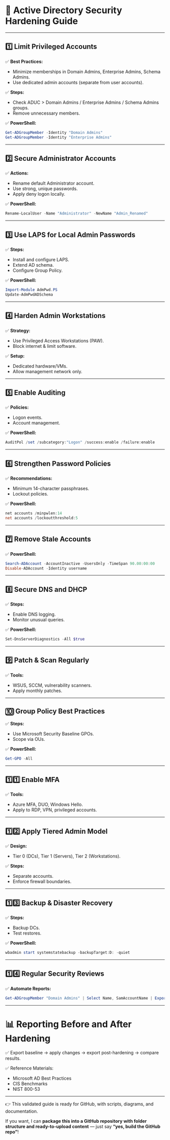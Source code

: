 # 📘 Active Directory Security Hardening Guide

---

## 1️⃣ Limit Privileged Accounts

✅ **Best Practices:**

* Minimize memberships in Domain Admins, Enterprise Admins, Schema Admins.
* Use dedicated admin accounts (separate from user accounts).

✅ **Steps:**

* Check ADUC > Domain Admins / Enterprise Admins / Schema Admins groups.
* Remove unnecessary members.

✅ **PowerShell:**

```powershell
Get-ADGroupMember -Identity "Domain Admins"
Get-ADGroupMember -Identity "Enterprise Admins"
```

---

## 2️⃣ Secure Administrator Accounts

✅ **Actions:**

* Rename default Administrator account.
* Use strong, unique passwords.
* Apply deny logon locally.

✅ **PowerShell:**

```powershell
Rename-LocalUser -Name "Administrator" -NewName "Admin_Renamed"
```

---

## 3️⃣ Use LAPS for Local Admin Passwords

✅ **Steps:**

* Install and configure LAPS.
* Extend AD schema.
* Configure Group Policy.

✅ **PowerShell:**

```powershell
Import-Module AdmPwd.PS
Update-AdmPwdADSchema
```

---

## 4️⃣ Harden Admin Workstations

✅ **Strategy:**

* Use Privileged Access Workstations (PAW).
* Block internet & limit software.

✅ **Setup:**

* Dedicated hardware/VMs.
* Allow management network only.

---

## 5️⃣ Enable Auditing

✅ **Policies:**

* Logon events.
* Account management.

✅ **PowerShell:**

```powershell
AuditPol /set /subcategory:"Logon" /success:enable /failure:enable
```

---

## 6️⃣ Strengthen Password Policies

✅ **Recommendations:**

* Minimum 14-character passphrases.
* Lockout policies.

✅ **PowerShell:**

```powershell
net accounts /minpwlen:14
net accounts /lockoutthreshold:5
```

---

## 7️⃣ Remove Stale Accounts

✅ **PowerShell:**

```powershell
Search-ADAccount -AccountInactive -UsersOnly -TimeSpan 90.00:00:00
Disable-ADAccount -Identity username
```

---

## 8️⃣ Secure DNS and DHCP

✅ **Steps:**

* Enable DNS logging.
* Monitor unusual queries.

✅ **PowerShell:**

```powershell
Set-DnsServerDiagnostics -All $true
```

---

## 9️⃣ Patch & Scan Regularly

✅ **Tools:**

* WSUS, SCCM, vulnerability scanners.
* Apply monthly patches.

---

## 🔟 Group Policy Best Practices

✅ **Steps:**

* Use Microsoft Security Baseline GPOs.
* Scope via OUs.

✅ **PowerShell:**

```powershell
Get-GPO -All
```

---

## 1️⃣1️⃣ Enable MFA

✅ **Tools:**

* Azure MFA, DUO, Windows Hello.
* Apply to RDP, VPN, privileged accounts.

---

## 1️⃣2️⃣ Apply Tiered Admin Model

✅ **Design:**

* Tier 0 (DCs), Tier 1 (Servers), Tier 2 (Workstations).

✅ **Steps:**

* Separate accounts.
* Enforce firewall boundaries.

---

## 1️⃣3️⃣ Backup & Disaster Recovery

✅ **Steps:**

* Backup DCs.
* Test restores.

✅ **PowerShell:**

```powershell
wbadmin start systemstatebackup -backupTarget:D: -quiet
```

---

## 1️⃣4️⃣ Regular Security Reviews

✅ **Automate Reports:**

```powershell
Get-ADGroupMember "Domain Admins" | Select Name, SamAccountName | Export-Csv DomainAdmins.csv -NoTypeInformation
```

---

# 📊 Reporting Before and After Hardening

✅ Export baseline → apply changes → export post-hardening → compare results.

✅ Reference Materials:

* Microsoft AD Best Practices
* CIS Benchmarks
* NIST 800-53

---

👉 This validated guide is ready for GitHub, with scripts, diagrams, and documentation.

If you want, I can **package this into a GitHub repository with folder structure and ready-to-upload content** — just say **“yes, build the GitHub repo”**!
